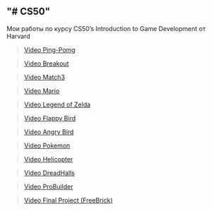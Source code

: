 ## "# CS50" 

Мои работы по курсу CS50’s
Introduction to Game Development от Harvard

>[Video Ping-Pomg](https://youtu.be/ZMTHdT1607s)

>[Video Breakout](https://youtu.be/Op1C3pSHtAM)

>[Video Match3](https://youtu.be/mEnBCEQV1H0)

>[Video Mario](https://youtu.be/P3CE4mlSiHs)

>[Video Legend of Zelda](https://youtu.be/FiJnqBUIWW8)

>[Video Flappy Bird](https://youtu.be/ZoeJSibWvNQ)

>[Video Angry Bird](https://youtu.be/-zXcWh6PdyM)

>[Video Pokemon](https://youtu.be/T9n8Mkbk3Ck)

>[Video Helicopter](https://youtu.be/ywGZyvBrNtw)

>[Video DreadHalls](https://youtu.be/3X5il2mmDvI)

>[Video ProBuilder](https://youtu.be/45EQHfiNoXo)

>[Video Final Project (FreeBrick)](https://youtu.be/BeQdNBrl2-8)
